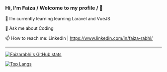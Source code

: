 ### Hi, I'm Faiza / Welcome to my profile / 👋

🔭 I’m currently learning learning Laravel and VueJS


💬 Ask me about Coding



📫 How to reach me:  LinkedIn  | https://www.linkedin.com/in/faiza-rabhi/




<!--
**Faizarabhi/Faizarabhi** is a ✨ _special_ ✨ repository because its `README.md` (this file) appears on your GitHub profile.

Here are some ideas to get you started:

- 🔭 I’m currently working on ...
- 🌱 I’m currently learning Laravel and VueJS
- 👯 I’m looking to collaborate on ...
- 🤔 I’m looking for help with ...
- 💬 Ask me about Code
- 📫 How to reach me: Twitter, LinkedIn
- 😄 Pronouns: ...
- ⚡ Fun fact: ...
-->

-------------------------

[![Faizarabhi's GitHub stats](https://github-readme-stats.vercel.app/api?username=Faizarabhi)](https://github.com/Faizarabhi/github-readme-stats)

[![Top Langs](https://github.com/Faizarabhi/brief-7-site-anonce)](https://github.com/Faizarabhi/brief-7-site-anonce#readme)
